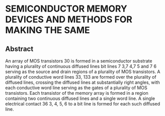 # SEMICONDUCTOR MEMORY DEVICES AND METHODS FOR MAKING THE SAME

## Abstract
An array of MOS transistors 30 is formed in a semiconductor substrate having a plurality of continuous diffused lines bit lines 7 3,7 4,7 5 and 7 6 serving as the source and drain regions of a plurality of MOS transistors. A plurality of conductive word lines 33, 133 are formed over the plurality of diffused lines, crossing the diffused lines at substantially right angles, with each conductive word line serving as the gates of a plurality of MOS transistors. Each transistor of the memory array is formed in a region containing two continuous diffused lines and a single word line. A single electrical contact 36 3, 4, 5, 6 to a bit line is formed for each such diffused line.